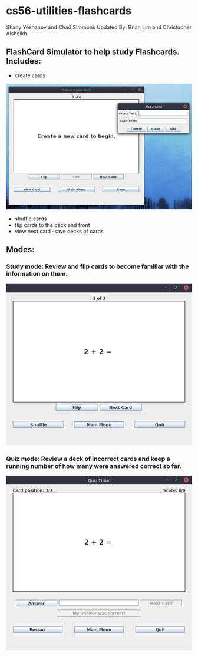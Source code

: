 # cs56-utilities-flashcards

Shany Yeshanov and Chad Simmons
Updated By: Brian Lim and Christopher Alsheikh


## FlashCard Simulator to help study Flashcards. Includes:
- create cards

![Menu Screenshot](images/CreateDeck.png "Create a Deck Menu screenshot")
- shuffle cards 
- flip cards to the back and front
- view next card
-save decks of cards

## Modes:
### Study mode: Review and flip cards to become familiar with the information on them.
![Study Screenshot](images/Study.png "Quiz Menu")

### Quiz mode: Review a deck of incorrect cards and keep a running number of how many were answered correct so far.
![Quiz Screenshot](images/Quiz.png "Study Menu")



